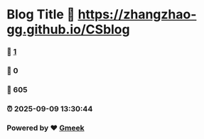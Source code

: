 # Blog Title :link: https://zhangzhao-gg.github.io/CSblog 
### :page_facing_up: [1](https://zhangzhao-gg.github.io/CSblog/tag.html) 
### :speech_balloon: 0 
### :hibiscus: 605 
### :alarm_clock: 2025-09-09 13:30:44 
### Powered by :heart: [Gmeek](https://github.com/Meekdai/Gmeek)

